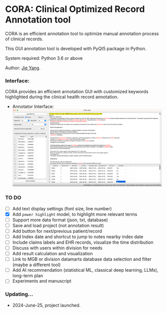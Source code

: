 
# CORA: Clinical Optimized Record Annotation tool

CORA is an efficient annotation tool to optimize manual annotation process of clinical records. 

This GUI annotation tool is developed with PyQt5 package in Python. 

System required: Python 3.6 or above

Author: [Jie Yang](https://jiesutd.github.io).

### Interface:

CORA provides an efficient annotation GUI with customized keywords highlighted during the clinical health record annotation.

* Annotator Interface:
 ![alt text](GUI-sample.png "Sample GUI")


### TO DO


- [ ] Add text display settings (font size, line number)  
- [x] Add `power highlight` model, to highlight more relevant terms
- [ ] Support more data format (json, txt, database)
- [ ] Save and load project (not annotation result)
- [ ] Add button for next/previous patient/record
- [ ] Add Index date and shortcut to jump to notes nearby index date
- [ ] Include claims labels and EHR records, visualize the time distribution
- [ ] Discuss with users within division for needs
- [ ] Add result calculation and visualization
- [ ] Link to MGB or division datamarts database data selection and filter (maybe a different tool) 
- [ ] Add AI recommendation (statistical ML, classical deep learning, LLMs), long-term plan
- [ ] Experiments and manuscript

### Updating...

* 2024-June-25, project launched.